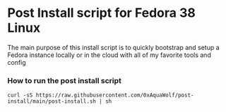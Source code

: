 # Post Install script for Fedora 38 Linux

The main purpose of this install script is to quickly bootstrap and setup a Fedora instance locally or in the cloud with all of my favorite tools and config

### How to run the post install script
```shell
curl -sS https://raw.githubusercontent.com/0xAquaWolf/post-install/main/post-install.sh | sh
```


